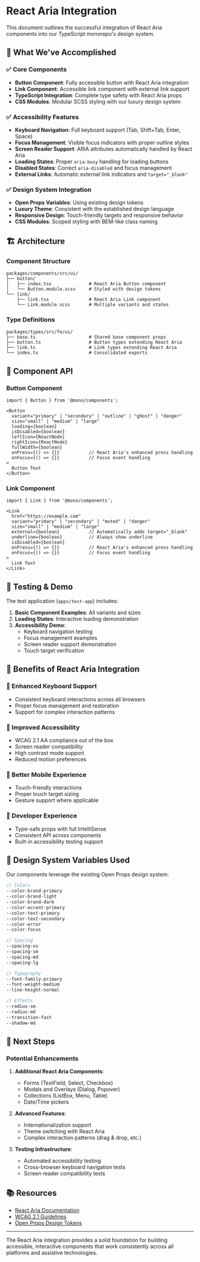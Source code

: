 # React Aria Integration

This document outlines the successful integration of React Aria components into our TypeScript
monorepo's design system.

## 🎯 What We've Accomplished

### ✅ Core Components

- **Button Component**: Fully accessible button with React Aria integration
- **Link Component**: Accessible link component with external link support
- **TypeScript Integration**: Complete type safety with React Aria props
- **CSS Modules**: Modular SCSS styling with our luxury design system

### ✅ Accessibility Features

- **Keyboard Navigation**: Full keyboard support (Tab, Shift+Tab, Enter, Space)
- **Focus Management**: Visible focus indicators with proper outline styles
- **Screen Reader Support**: ARIA attributes automatically handled by React Aria
- **Loading States**: Proper `aria-busy` handling for loading buttons
- **Disabled States**: Correct `aria-disabled` and focus management
- **External Links**: Automatic external link indicators and `target="_blank"`

### ✅ Design System Integration

- **Open Props Variables**: Using existing design tokens
- **Luxury Theme**: Consistent with the established design language
- **Responsive Design**: Touch-friendly targets and responsive behavior
- **CSS Modules**: Scoped styling with BEM-like class naming

## 🏗️ Architecture

### Component Structure

```
packages/components/src/ui/
├── button/
│   ├── index.tsx              # React Aria Button component
│   └── Button.module.scss     # Styled with design tokens
└── link/
    ├── link.tsx               # React Aria Link component
    └── Link.module.scss       # Multiple variants and states
```

### Type Definitions

```
packages/types/src/fe/ui/
├── base.ts                    # Shared base component props
├── button.ts                  # Button types extending React Aria
├── link.ts                    # Link types extending React Aria
└── index.ts                   # Consolidated exports
```

## 🎨 Component API

### Button Component

```tsx
import { Button } from '@mono/components';

<Button
  variant="primary" | "secondary" | "outline" | "ghost" | "danger"
  size="small" | "medium" | "large"
  loading={boolean}
  isDisabled={boolean}
  leftIcon={ReactNode}
  rightIcon={ReactNode}
  fullWidth={boolean}
  onPress={() => {}}           // React Aria's enhanced press handling
  onFocus={() => {}}           // Focus event handling
>
  Button Text
</Button>
```

### Link Component

```tsx
import { Link } from '@mono/components';

<Link
  href="https://example.com"
  variant="primary" | "secondary" | "muted" | "danger"
  size="small" | "medium" | "large"
  external={boolean}           // Automatically adds target="_blank"
  underline={boolean}          // Always show underline
  isDisabled={boolean}
  onPress={() => {}}           // React Aria's enhanced press handling
  onFocus={() => {}}           // Focus event handling
>
  Link Text
</Link>
```

## 🎯 Testing & Demo

The test application (`apps/test-app`) includes:

1. **Basic Component Examples**: All variants and sizes
2. **Loading States**: Interactive loading demonstration
3. **Accessibility Demo**:
   - Keyboard navigation testing
   - Focus management examples
   - Screen reader support demonstration
   - Touch target verification

## 🚀 Benefits of React Aria Integration

### 🎹 Enhanced Keyboard Support

- Consistent keyboard interactions across all browsers
- Proper focus management and restoration
- Support for complex interaction patterns

### 👥 Improved Accessibility

- WCAG 2.1 AA compliance out of the box
- Screen reader compatibility
- High contrast mode support
- Reduced motion preferences

### 📱 Better Mobile Experience

- Touch-friendly interactions
- Proper touch target sizing
- Gesture support where applicable

### 🔧 Developer Experience

- Type-safe props with full IntelliSense
- Consistent API across components
- Built-in accessibility testing support

## 🎨 Design System Variables Used

Our components leverage the existing Open Props design system:

```scss
// Colors
--color-brand-primary
--color-brand-light
--color-brand-dark
--color-accent-primary
--color-text-primary
--color-text-secondary
--color-error
--color-focus

// Spacing
--spacing-xs
--spacing-sm
--spacing-md
--spacing-lg

// Typography
--font-family-primary
--font-weight-medium
--line-height-normal

// Effects
--radius-sm
--radius-md
--transition-fast
--shadow-md
```

## 🔄 Next Steps

### Potential Enhancements

1. **Additional React Aria Components**:

   - Forms (TextField, Select, Checkbox)
   - Modals and Overlays (Dialog, Popover)
   - Collections (ListBox, Menu, Table)
   - Date/Time pickers

2. **Advanced Features**:

   - Internationalization support
   - Theme switching with React Aria
   - Complex interaction patterns (drag & drop, etc.)

3. **Testing Infrastructure**:
   - Automated accessibility testing
   - Cross-browser keyboard navigation tests
   - Screen reader compatibility tests

## 📚 Resources

- [React Aria Documentation](https://react-spectrum.adobe.com/react-aria/)
- [WCAG 2.1 Guidelines](https://www.w3.org/WAI/WCAG21/quickref/)
- [Open Props Design Tokens](https://open-props.style/)

---

The React Aria integration provides a solid foundation for building accessible, interactive
components that work consistently across all platforms and assistive technologies.
